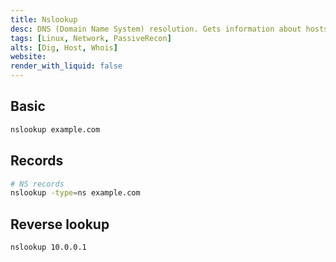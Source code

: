 ```yaml
---
title: Nslookup
desc: DNS (Domain Name System) resolution. Gets information about hosts. 
tags: [Linux, Network, PassiveRecon]
alts: [Dig, Host, Whois]
website:
render_with_liquid: false
---
```


## Basic

```sh
nslookup example.com
```

## Records

```sh
# NS records
nslookup -type=ns example.com
```

## Reverse lookup

```sh
nslookup 10.0.0.1
```